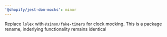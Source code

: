 ```yaml
---
'@shopify/jest-dom-mocks': minor
---
```


Replace `lolex` with `@sinon/fake-timers` for clock mocking. This is a package rename, inderlying functionality remains identical
